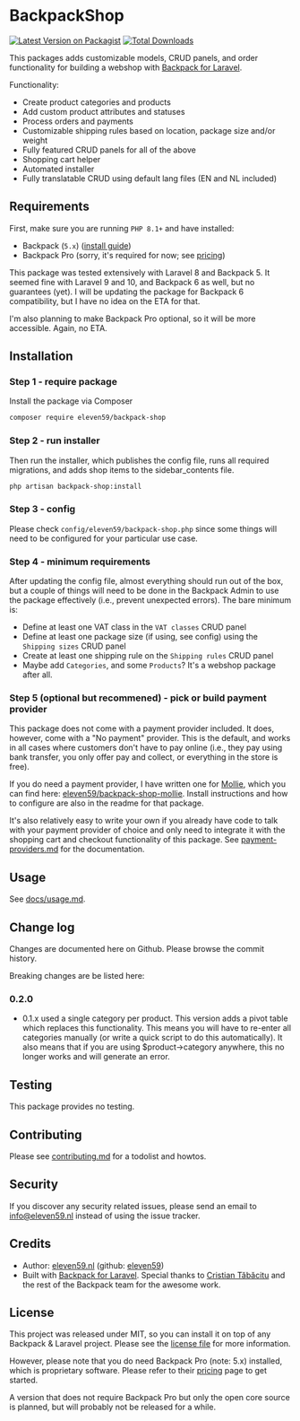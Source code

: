 # BackpackShop

[![Latest Version on Packagist][ico-version]][link-packagist]
[![Total Downloads][ico-downloads]][link-downloads]

This packages adds customizable models, CRUD panels, and order functionality for building a webshop with [Backpack for Laravel](https://backpackforlaravel.com). 

Functionality:
- Create product categories and products
- Add custom product attributes and statuses
- Process orders and payments
- Customizable shipping rules based on location, package size and/or weight
- Fully featured CRUD panels for all of the above
- Shopping cart helper
- Automated installer
- Fully translatable CRUD using default lang files (EN and NL included)

## Requirements

First, make sure you are running `PHP 8.1+` and have installed:

- Backpack (`5.x`) ([install guide](https://backpackforlaravel.com/docs/5.x/installation))
- Backpack Pro (sorry, it's required for now; see [pricing](https://backpackforlaravel.com/pricing))

This package was tested extensively with Laravel 8 and Backpack 5. It seemed fine with Laravel 9 and 10, and Backpack 6 as well, but no guarantees (yet). I will be updating the package for Backpack 6 compatibility, but I have no idea on the ETA for that.

I'm also planning to make Backpack Pro optional, so it will be more accessible. Again, no ETA.

## Installation

### Step 1 - require package

Install the package via Composer

```bash
composer require eleven59/backpack-shop
```

### Step 2 - run installer

Then run the installer, which publishes the config file, runs all required migrations, and adds shop items to the sidebar_contents file.

```bash
php artisan backpack-shop:install
```

### Step 3 - config

Please check `config/eleven59/backpack-shop.php` since some things will need to be configured for your particular use case.

### Step 4 - minimum requirements

After updating the config file, almost everything should run out of the box, but a couple of things will need to be done in the Backpack Admin to use the package effectively (i.e., prevent unexpected errors). The bare minimum is:

- Define at least one VAT class in the `VAT classes` CRUD panel
- Define at least one package size (if using, see config) using the `Shipping sizes` CRUD panel
- Create at least one shipping rule on the `Shipping rules` CRUD panel
- Maybe add `Categories`, and some `Products`? It's a webshop package after all.

### Step 5 (optional but recommened) - pick or build payment provider

This package does not come with a payment provider included. It does, however, come with a "No payment" provider. This is the default, and works in all cases where customers don't have to pay online (i.e., they pay using bank transfer, you only offer pay and collect, or everything in the store is free).

If you do need a payment provider, I have written one for [Mollie](https://mollie.com), which you can find here: [eleven59/backpack-shop-mollie](https://github.com/eleven59/backpack-shop-mollie). Install instructions and how to configure are also in the readme for that package.

It's also relatively easy to write your own if you already have code to talk with your payment provider of choice and only need to integrate it with the shopping cart and checkout functionality of this package. See [payment-providers.md](./docs/payment-providers.md) for the documentation.

## Usage

See [docs/usage.md](./docs/usage.md).

## Change log

Changes are documented here on Github. Please browse the commit history.

Breaking changes are be listed here:

### 0.2.0

- 0.1.x used a single category per product. This version adds a pivot table which replaces this functionality. This means you will have to re-enter all categories manually (or write a quick script to do this automatically). It also means that if you are using $product->category anywhere, this no longer works and will generate an error.

## Testing

This package provides no testing.

## Contributing

Please see [contributing.md](contributing.md) for a todolist and howtos.

## Security

If you discover any security related issues, please send an email to [info@eleven59.nl](mailto:info@eleven59.nl) instead of using the issue tracker.

## Credits

- Author: [eleven59.nl](https://eleven59.nl) (github: [eleven59](https://github.com/eleven59))
- Built with [Backpack for Laravel](https://backpackforlaravel.com). Special thanks to [Cristian Tăbăcitu](https://github.com/tabacitu) and the rest of the Backpack team for the awesome work.

## License

This project was released under MIT, so you can install it on top of any Backpack & Laravel project. Please see the [license file](license.md) for more information. 

However, please note that you do need Backpack Pro (note: 5.x) installed, which is proprietary software. Please refer to their [pricing](https://backpackforlaravel.com/pricing) page to get started.

A version that does not require Backpack Pro but only the open core source is planned, but will probably not be released for a while.


[ico-version]: https://img.shields.io/packagist/v/eleven59/backpack-shop.svg?style=flat-square
[ico-downloads]: https://img.shields.io/packagist/dt/eleven59/backpack-shop.svg?style=flat-square

[link-packagist]: https://packagist.org/packages/eleven59/backpack-shop
[link-downloads]: https://packagist.org/packages/eleven59/backpack-shop
